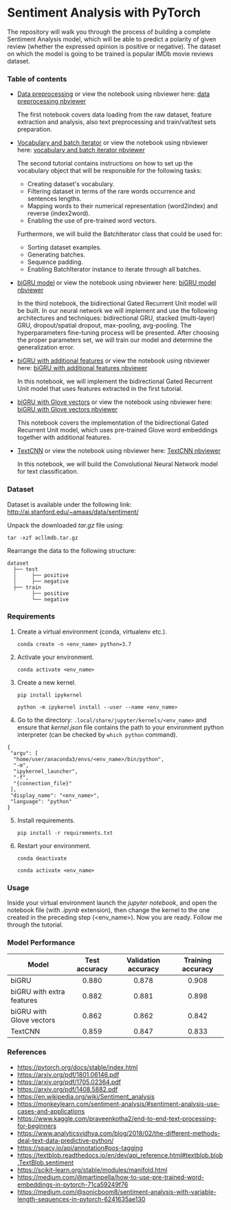 # Sentiment Analysis with PyTorch

The repository will walk you through the process of building a complete Sentiment Analysis model, which will be able to predict a polarity of given review (whether the expressed opinion is positive or negative). The dataset on which the model is going to be trained is popular IMDb movie reviews dataset.

### Table of contents

* [Data preprocessing](https://github.com/radoslawkrolikowski/sentiment-analysis-pytorch/blob/master/1_data_processing.ipynb) or view the notebook using nbviewer here: [data preprocessing nbviewer](https://nbviewer.jupyter.org/github/radoslawkrolikowski/sentiment-analysis-pytorch/blob/master/1_data_processing.ipynb)
 	
    The first notebook covers data loading from the raw dataset, feature extraction and analysis, also text preprocessing and train/val/test sets preparation.


* [Vocabulary and batch iterator](https://github.com/radoslawkrolikowski/sentiment-analysis-pytorch/blob/master/2_vocabulary.ipynb) or view the notebook using nbviewer here: [vocabulary and batch iterator nbviewer](https://nbviewer.jupyter.org/github/radoslawkrolikowski/sentiment-analysis-pytorch/blob/master/2_vocabulary.ipynb)
	
    The second tutorial contains instructions on how to set up the vocabulary object that will be responsible for the following tasks:
	* Creating dataset's vocabulary.
	* Filtering dataset in terms of the rare words occurrence and sentences lengths.
	* Mapping words to their numerical representation (word2index) and reverse (index2word).
	* Enabling the use of pre-trained word vectors.

	Furthermore, we will build the BatchIterator class that could be used for:
	* Sorting dataset examples.
	* Generating batches.
	* Sequence padding.
	* Enabling BatchIterator instance to iterate through all batches.
 

* [biGRU model](https://github.com/radoslawkrolikowski/sentiment-analysis-pytorch/blob/master/3_biGRU.ipynb) or view the notebook using nbviewer here: [biGRU model nbviewer](https://nbviewer.jupyter.org/github/radoslawkrolikowski/sentiment-analysis-pytorch/blob/master/3_biGRU.ipynb)
	
    In the third notebook, the bidirectional Gated Recurrent Unit model will be built. In our neural network we will implement and use the following architectures and techniques: bidirectional GRU, stacked (multi-layer) GRU, dropout/spatial dropout, max-pooling, avg-pooling. The hyperparameters fine-tuning process will be presented. After choosing the proper parameters set, we will train our model and determine the generalization error. 


* [biGRU with additional features](https://github.com/radoslawkrolikowski/sentiment-analysis-pytorch/blob/master/4_biGRU_with_additional_features.ipynb) or view the notebook using nbviewer here: [biGRU with additional features nbviewer](https://nbviewer.jupyter.org/github/radoslawkrolikowski/sentiment-analysis-pytorch/blob/master/4_biGRU_with_additional_features.ipynb)

    In this notebook, we will implement the bidirectional Gated Recurrent Unit model that uses features extracted in the first tutorial.


* [biGRU with Glove vectors](https://github.com/radoslawkrolikowski/sentiment-analysis-pytorch/blob/master/5_biGRU_with_Glove_vectors.ipynb) or view the notebook using nbviewer here: [biGRU with Glove vectors nbviewer](https://nbviewer.jupyter.org/github/radoslawkrolikowski/sentiment-analysis-pytorch/blob/master/5_biGRU_with_Glove_vectors.ipynb)

    This notebook covers the implementation of the bidirectional Gated Recurrent Unit model, which uses pre-trained Glove word embeddings together with additional features.


* [TextCNN](https://github.com/radoslawkrolikowski/sentiment-analysis-pytorch/blob/master/6_TextCNN.ipynb) or view the notebook using nbviewer here: [TextCNN nbviewer](https://nbviewer.jupyter.org/github/radoslawkrolikowski/sentiment-analysis-pytorch/blob/master/6_TextCNN.ipynb)

    In this notebook, we will build the Convolutional Neural Network model for text classification.


### Dataset

Dataset is available under the following link:
<http://ai.stanford.edu/~amaas/data/sentiment/>

Unpack the downloaded *tar.gz* file using:

`tar -xzf acllmdb.tar.gz`

Rearrange the data to the following structure:

    dataset
      ├── test
      │     ├── positive
      │     ├── negative
      ├── train
            ├── positive
            └── negative


### Requirements

1. Create a virtual environment (conda, virtualenv etc.).

	`conda create -n <env_name> python=3.7`

2. Activate your environment.

	`conda activate <env_name>`

3. Create a new kernel.

	`pip install ipykernel`

	`python -m ipykernel install --user --name <env_name>`

4. Go to the directory: `.local/share/jupyter/kernels/<env_name>` and ensure that *kernel.json* file contains the path to your environment python interpreter (can be checked by `which python` command).

  ```
  {
   "argv": [
    "home/user/anaconda3/envs/<env_name>/bin/python",
    "-m",
    "ipykernel_launcher",
    "-f",
    "{connection_file}"
   ],
   "display_name": "<env_name>",
   "language": "python"
  }
  ```
5. Install requirements.

	`pip install -r requirements.txt `


6. Restart your environment.

	`conda deactivate`
    
	`conda activate <env_name>`


### Usage

Inside your virtual environment launch the *jupyter notebook*, and open the notebook file (with *.ipynb* extension), then change the kernel to the one created in the preceding step (<env_name>). Now you are ready. Follow me through the tutorial.


### Model Performance

Model  | Test accuracy | Validation accuracy | Training accuracy 
------------- | :---: |:---: | :---:
biGRU  | 0.880 |0.878 | 0.908
biGRU with extra features | 0.882 | 0.881 | 0.898
biGRU with Glove vectors | 0.862 | 0.862 | 0.842
TextCNN | 0.859 | 0.847 | 0.833


### References

* <https://pytorch.org/docs/stable/index.html>
* <https://arxiv.org/pdf/1801.06146.pdf>
* <https://arxiv.org/pdf/1705.02364.pdf>
* <https://arxiv.org/pdf/1408.5882.pdf>
* <https://en.wikipedia.org/wiki/Sentiment_analysis>
* <https://monkeylearn.com/sentiment-analysis/#sentiment-analysis-use-cases-and-applications>
* <https://www.kaggle.com/praveenkotha2/end-to-end-text-processing-for-beginners>
* <https://www.analyticsvidhya.com/blog/2018/02/the-different-methods-deal-text-data-predictive-python/>
* <https://spacy.io/api/annotation#pos-tagging>
* <https://textblob.readthedocs.io/en/dev/api_reference.html#textblob.blob.TextBlob.sentiment>
* <https://scikit-learn.org/stable/modules/manifold.html>
* <https://medium.com/@martinpella/how-to-use-pre-trained-word-embeddings-in-pytorch-71ca59249f76>
* <https://medium.com/@sonicboom8/sentiment-analysis-with-variable-length-sequences-in-pytorch-6241635ae130>
